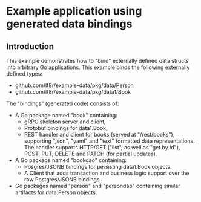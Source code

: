 # Example application using generated data bindings

## Introduction
This example demonstrates how to "bind" externally defined data structs into arbitrary Go applications. This example binds the following externally defined types:
 - github.com/lf8r/example-data/pkg/data/Person
 - github.com/lf8r/example-data/pkg/data1/Book

The "bindings" (generated code) consists of:
 - A Go package named "book" containing: 
    - gRPC skeleton server and client, 
    - Protobuf bindings for data1.Book, 
    - REST handler and client for books (served at "/rest/books"), supporting "json", "yaml" and "text" formatted data representations. The handler supports HTTP/GET ("list", as well as "get by id"), POST, PUT, DELETE and PATCH (for partial updates).
 - A Go package named "bookdao" containing:
    - Posgres/JSONB bindings for persisting data1.Book objects.
    - A Client that adds transaction and business logic support over the raw Postgres/JSONB bindings.
 - Go packages named "person" and "persondao" containing similar artifacts for data.Person objects.